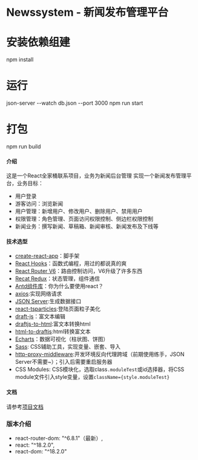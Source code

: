 # Newssystem - 新闻发布管理平台

# 安装依赖组建
npm install

# 运行
json-server --watch db.json --port 3000
npm run start

# 打包
npm run build

#### 介绍
这是一个React全家桶联系项目，业务为新闻后台管理
实现一个新闻发布管理平台，业务目标：
* 用户登录
* 游客访问：浏览新闻
* 用户管理：新增用户、修改用户、删除用户、禁用用户
* 权限管理：角色管理、页面访问权限控制、侧边栏权限控制
* 新闻业务：撰写新闻、草稿箱、新闻审核、新闻发布及下线等

#### 技术选型
* [create-react-app](https://www.html.cn/create-react-app/docs/proxying-api-requests-in-development/)：脚手架
* [React Hooks](https://zh-hans.reactjs.org/docs/hooks-reference.html#usestate)：函数式编程，用过的都说真的爽
* [React Router V6](https://reactrouterdotcom.fly.dev/docs/en/v6/upgrading/v5#remove-redirects-inside-switch)：路由控制访问，V6升级了许多东西
* [Recat Redux](https://cn.redux.js.org/tutorials/essentials/part-1-overview-concepts/)：状态管理，组件通信
* [Antd组件库](https://ant.design/components/overview-cn/)：你为什么要使用react？
* [axios](https://www.axios-http.cn/docs/intro):实现网络请求
* [JSON Server](https://www.npmjs.com/package/json-server):生成数据接口
* [react-tsparticles](https://www.npmjs.com/package/react-tsparticles):登陆页面粒子美化
* [draft-js](https://draftjs.org/docs/quickstart-rich-styling)：富文本编辑
* [draftjs-to-html]():富文本转换html
* [html-to-draftjs]():html转换富文本
* [Echarts](https://echarts.apache.org/handbook/zh/get-started/)：数据可视化（柱状图、饼图）
* [Sass](https://www.sass.hk/docs/): CSS辅助工具，实现变量、嵌套、导入
* [http-proxy-middleware](https://create-react-app.dev/docs/proxying-api-requests-in-development#configuring-the-proxy-manually):开发环境反向代理跨域（前期使用练手，JSON Server不需要~）；引入后需要重启服务器
* CSS Modules: CSS模块化，选取class```.moduleTest```或id选择器，将CSS module文件引入style变量，设置```className={style.moduleTest}```

#### 文档
请参考[项目文档](https://www.cnblogs.com/shixiu/p/15983351.html)

### 版本介绍
* react-router-dom: "^6.8.1"（最新）,
* react: "^18.2.0",
* react-dom: "^18.2.0"